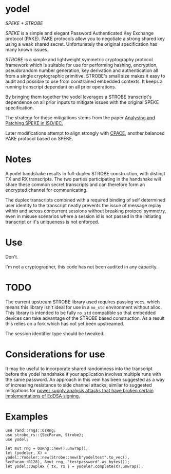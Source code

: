 # yodel

*SPEKE + STROBE*

*SPEKE* is a simple and elegant Password Authenticated Key Exchange protocol (PAKE). PAKE
protocols allow you to negotiate a strong shared key using a weak shared
secret. Unfortunately the original specification has many known issues.

*STROBE* is a simple and lightweight symmetric cryptography protocol framework which
is suitable for use for performing hashing, encryption, pseudorandom number
generation, key derivation and authentication all from a single cryptographic primitive.
STROBE's small size makes it easy to audit and possible to use from constrained
embedded contexts. It keeps a running transcript dependant on all prior operations.

By bringing them together the yodel leverages a STROBE transcript's dependence
on all prior inputs to mitigate issues with the original SPEKE specification.

The strategy for these mitigations stems from the paper
[Analysing and Patching SPEKE in ISO/IEC.](https://arxiv.org/pdf/1802.04900.pdf)

Later modifications attempt to align strongly with [CPACE](https://datatracker.ietf.org/doc/html/draft-irtf-cfrg-cpace), another balanced PAKE protocol based on SPEKE.

# Notes

A yodel handshake results in full-duplex STROBE construction, with distinct TX and RX
transcripts. The two parties participating in the handshake will share these
common secret transcripts and can therefore form an encrypted channel for communicating.

The duplex transcripts combined with a required binding of self determined user identity to
the transcript neatly prevents the issue of message replay within and across concurrent
sessions without breaking protocol symmetry, even in misuse scenarios where
a session id is not passed in the initiating transcript or it's uniqueness is not enforced.

# Use

Don't.

I'm not a cryptographer, this code has not been audited in any capacity.

# TODO

The current upstream STROBE library used requires passing vecs, which means this library
isn't ideal for use in a `no_std` environment without alloc. This library is
intended to be fully `no_std` compatible so that embedded devices can take
advantage of the STROBE based construction. As a result this relies on a fork
which has not yet been upstreamed.

The session identifier type should be tweaked.

# Considerations for use

It may be useful to incorporate shared randomness into the transcript
before the yodel handshake if your application involves multiple runs
with the same password.  An approach in this vein has been suggested as
a way of increasing resistance to side channel attacks; similar to
suggested mitigations for [power supply analysis attacks that have broken
certain implementations of EdDSA signing.](https://eprint.iacr.org/2017/985.pdf)

# Examples

```
use rand::rngs::OsRng;
use strobe_rs::{SecParam, Strobe};
use yodel;

let mut rng = OsRng::new().unwrap();
let (yodeler, X) = yodel::Yodeler::new(Strobe::new(b"yodeltest".to_vec(), SecParam::B128), &mut rng, "testpassword".as_bytes());
let yodel::Duplex { tx, rx } = yodeler.complete(X).unwrap();
```
